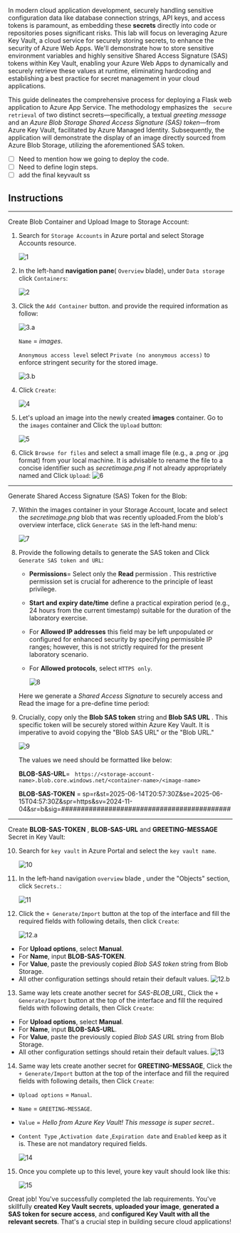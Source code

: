 In modern cloud application development, securely handling sensitive configuration data like database connection strings, API keys, and access tokens is paramount, as embedding these **secrets** directly into code or repositories poses significant risks. This lab will focus on leveraging Azure Key Vault, a cloud service for securely storing secrets, to enhance the security of Azure Web Apps. We'll demonstrate how to store sensitive environment variables and highly sensitive Shared Access Signature (SAS) tokens within Key Vault, enabling your Azure Web Apps to dynamically and securely retrieve these values at runtime, eliminating hardcoding and establishing a best practice for secret management in your cloud applications.

This guide delineates the comprehensive process for deploying a Flask web application to Azure App Service. The methodology emphasizes the ` secure retrieval` of two distinct secrets—specifically, a textual *greeting message* and an *Azure Blob Storage Shared Access Signature (SAS) token*—from Azure Key Vault, facilitated by Azure Managed Identity. Subsequently, the application will demonstrate the display of an image directly sourced from Azure Blob Storage, utilizing the aforementioned SAS token. 

- [ ] Need to mention how we going to deploy the code.
- [ ] Need to define login steps.
- [ ] add the final keyvault ss
  
## Instructions
 
---

Create Blob Container and Upload Image to Storage Account:

1. Search for `Storage Accounts` in Azure portal and select Storage Accounts resource.
    
   ![1](./assets/image1.png)

2. In the left-hand **navigation pane**( `Overview` blade), under `Data storage` click `Containers`:

   ![2](./assets/snapshot5.png)

3. Click the `Add Container` button. and provide the required information as follow:

     ![3.a](./assets/snapshot6.png)

     `Name` = *images*.

     `Anonymous access level` select `Private (no anonymous access)` to enforce stringent security for the stored image.

     ![3.b](./assets/snapshot7.png)

4.  Click `Create`:
   
    ![4](./assets/image2.png)
   

5. Let's upload an image into the newly created **images** container. Go to the `images` container and Click the `Upload` button:

    ![5](./assets/snapshot8.png)

6. Click `Browse for files` and select a small image file (e.g., a .png or .jpg format) from your local machine. It is advisable to rename the file to a concise identifier such as *secretimage.png* if not already appropriately named and Click `Upload`:
   ![6](./assets/snapshot9.png)


     

---
Generate Shared Access Signature (SAS) Token for the Blob:

7. Within the images container in your Storage Account, locate and select the *secretimage.png* blob that was recently uploaded.From the blob's overview interface, click `Generate SAS` in the left-hand menu:

    ![7](./assets/snapshot10.png)

8. Provide the following details to generate the SAS token and Click `Generate SAS token and URL`:
    
   * **Permissions**= Select only the **Read** permission . This restrictive permission set is crucial for adherence to the principle of least privilege.
   * **Start and expiry date/time** define a practical expiration period (e.g., 24 hours from the current timestamp) suitable for the duration of the laboratory exercise.
   * For **Allowed IP addresses** this field may be left unpopulated or configured for enhanced security by specifying permissible IP ranges; however, this is not strictly required for the present laboratory scenario.
   * For **Allowed protocols**, select `HTTPS only`.

     ![8](./assets/snapshot11.png)

   Here we generate a *Shared Access Signature* to securely access and Read the image for a pre-define time period:

9. Crucially, copy only the **Blob SAS token** string and **Blob SAS URL** . This specific token will be securely stored within Azure Key Vault. It is imperative to avoid copying the "Blob SAS URL" or the "Blob URL."

    ![9](./assets/snapshot12.png)

    The values we need should be formatted like below:<p>
    **BLOB-SAS-URL**= ``` https://<storage-account-name>.blob.core.windows.net/<container-name>/<image-name>```</p>
    **BLOB-SAS-TOKEN** = sp=r&st=2025-06-14T20:57:30Z&se=2025-06-15T04:57:30Z&spr=https&sv=2024-11-04&sr=b&sig=###########################################
   
---


Create  **BLOB-SAS-TOKEN** , **BLOB-SAS-URL** and **GREETING-MESSAGE** Secret in Key Vault:

10.  Search for `key vault` in Azure Portal and select the `key vault name`.  
    
     ![10](./assets/snapshot.png)


11. In the left-hand navigation  `overview` blade , under the "Objects" section, click `Secrets.`:
   
    ![11](./assets/snapshot1.png)

12. Click the `+ Generate/Import` button at the top of the interface and fill the required fields with following details, then click `Create`:

    ![12.a](./assets/snapshot2.png)
   * For **Upload options**, select **Manual**.
   * For **Name**, input **BLOB-SAS-TOKEN**.
   * For **Value**, paste the previously copied *Blob SAS token* string from Blob Storage.
   * All other configuration settings should retain their default values.
   ![12.b](./assets/snapshot13.png)


    

13. Same way lets create another secret for *SAS-BLOB_URL*, Click the `+ Generate/Import` button at the top of the interface and fill the required fields with following details, then Click `Create`:

   * For **Upload options**, select **Manual**.
   * For **Name**, input **BLOB-SAS-URL**.
   * For **Value**, paste the previously copied *Blob SAS URL* string from Blob Storage.
   * All other configuration settings should retain their default values.
   ![13](./assets/snapshot14.png)

14. Same way lets create another secret for **GREETING-MESSAGE**, Click the `+ Generate/Import` button at the top of the interface and fill the required fields with following details, then Click `Create`:
   * `Upload options` = `Manual`.
   * `Name`  = `GREETING-MESSAGE`. 
   * `Value` = *Hello from Azure Key Vault! This message is super secret..*
   * `Content Type` ,`Activation date` ,`Expiration date` and `Enabled` keep as it is. These are not mandatory required fields.

     ![14](./assets/snapshot3.png)



 

15. Once you complete up to this level, youre key vault should look like this:

    ![15](./assets/snapshot15.png)

Great job! You've successfully completed the lab requirements. You've skillfully **created Key Vault secrets**, **uploaded your image**, **generated a SAS token for secure access**, and **configured Key Vault with all the relevant secrets**. That's a crucial step in building secure cloud applications!



